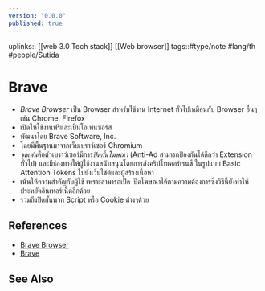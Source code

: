 ```yaml
---
version: "0.0.0"
published: true
---
```

uplinks:: [[web 3.0 Tech stack]] [[Web browser]]
tags::#type/note #lang/th #people/Sutida

# Brave
- *Brave Browser* เป็น Browser สําหรับใช้งาน Internet ทั่วไปเหมือนกับ Browser อื่นๆ เช่น Chrome, Firefox
- เปิดให้ใช้งานฟรีและเป็นโอเพนซอร์ส 
- พัฒนาโดย Brave Software, Inc. 
- โดยมีพื้นฐานมาจากเว็บเบราว์เซอร์ Chromium
- *จุดเด่น*คือตัวเบราว์เซอร์มีการ*ปิดกั้นโฆษณา*  (Anti-Ad สามารถป้องกันได้ดีกว่า Extension ทั่วไป) และมีช่องทางให้ผู้ใช้งานสนับสนุนโดยการส่งคริปโทเคอร์เรนซี ในรูปแบบ Basic Attention Tokens ไปยังเว็บไซต์และผู้สร้างเนื้อหา
- เน้นให้ความสำคัญกับผู้ใช้ เพราะสามารถเปิด-ปิดโฆษณาได้ตามความต้องการซึ่งวิธีนี้ยังทำให้ประหยัดอินเทอร์เน็ตอีกด้วย
- รวมถึงปิดกั้นพวก Script หรือ Cookie ต่างๆด้วย 

## References
- [Brave Browser](https://thiti.dev/blog/38/)
- [Brave](https://th.wikipedia.org/wiki/%E0%B9%80%E0%B8%9A%E0%B8%A3%E0%B8%9F_(%E0%B9%80%E0%B8%A7%E0%B9%87%E0%B8%9A%E0%B9%80%E0%B8%9A%E0%B8%A3%E0%B8%B2%E0%B8%A7%E0%B9%8C%E0%B9%80%E0%B8%8B%E0%B8%AD%E0%B8%A3%E0%B9%8C))
## See Also
